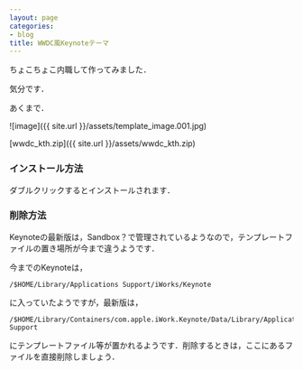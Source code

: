 ```yaml
---
layout: page
categories:
- blog
title: WWDC風Keynoteテーマ
---
```


ちょこちょこ内職して作ってみました．

気分です．

あくまで．

![image]({{ site.url }}/assets/template_image.001.jpg)

[wwdc_kth.zip]({{ site.url }}/assets/wwdc_kth.zip)

### インストール方法

ダブルクリックするとインストールされます．

### 削除方法

Keynoteの最新版は，Sandbox？で管理されているようなので，テンプレートファイルの置き場所が今まで違うようです．

今までのKeynoteは，

    /$HOME/Library/Applications Support/iWorks/Keynote
    
に入っていたようですが，最新版は，

    /$HOME/Library/Containers/com.apple.iWork.Keynote/Data/Library/Application Support
    
にテンプレートファイル等が置かれるようです．削除するときは，ここにあるファイルを直接削除しましょう．